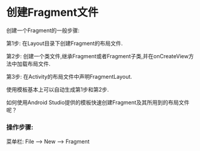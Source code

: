 # 创建Fragment文件

创建一个Fragment的一般步骤:

第1步: 在Layout目录下创建Fragment的布局文件.

第2步: 创建一个类文件,继承Fragment或者Fragment子类,并在onCreateView方法中加载布局文件.

第3步: 在Activity的布局文件中声明FragmentLayout.

使用模板基本上可以自动生成第1步和第2步.

如何使用Android Studio提供的模板快速创建Fragment及其所用到的布局文件呢？

### 操作步骤:

菜单栏: File —&gt; New —&gt; Fragment





